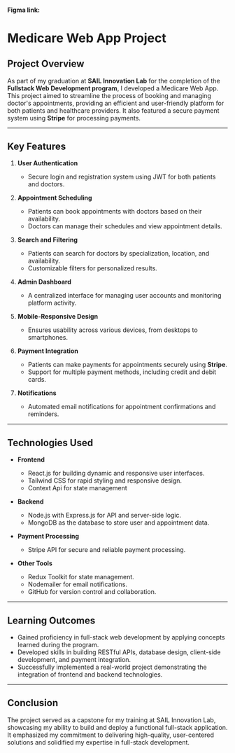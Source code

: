 #### Figma link:

# Medicare Web App Project

## Project Overview  
As part of my graduation at **SAIL Innovation Lab** for the completion of the **Fullstack Web Development program**, I developed a Medicare Web App. This project aimed to streamline the process of booking and managing doctor's appointments, providing an efficient and user-friendly platform for both patients and healthcare providers. It also featured a secure payment system using **Stripe** for processing payments.

---

## Key Features  
1. **User Authentication**  
   - Secure login and registration system using JWT for both patients and doctors.  

2. **Appointment Scheduling**  
   - Patients can book appointments with doctors based on their availability.  
   - Doctors can manage their schedules and view appointment details.  

3. **Search and Filtering**  
   - Patients can search for doctors by specialization, location, and availability.  
   - Customizable filters for personalized results.  

4. **Admin Dashboard**  
   - A centralized interface for managing user accounts and monitoring platform activity.  

5. **Mobile-Responsive Design**  
   - Ensures usability across various devices, from desktops to smartphones.  

6. **Payment Integration**  
   - Patients can make payments for appointments securely using **Stripe**.  
   - Support for multiple payment methods, including credit and debit cards.  

7. **Notifications**  
   - Automated email notifications for appointment confirmations and reminders.

---

## Technologies Used  
- **Frontend**  
  - React.js for building dynamic and responsive user interfaces.  
  - Tailwind CSS for rapid styling and responsive design.
  - Context Api for state management  

- **Backend**  
  - Node.js with Express.js for API and server-side logic.  
  - MongoDB as the database to store user and appointment data.  

- **Payment Processing**  
  - Stripe API for secure and reliable payment processing.  

- **Other Tools**  
  - Redux Toolkit for state management.  
  - Nodemailer for email notifications.  
  - GitHub for version control and collaboration.

---

## Learning Outcomes  
- Gained proficiency in full-stack web development by applying concepts learned during the program.  
- Developed skills in building RESTful APIs, database design, client-side development, and payment integration.  
- Successfully implemented a real-world project demonstrating the integration of frontend and backend technologies.

---

## Conclusion  
The project served as a capstone for my training at SAIL Innovation Lab, showcasing my ability to build and deploy a functional full-stack application. It emphasized my commitment to delivering high-quality, user-centered solutions and solidified my expertise in full-stack development.


